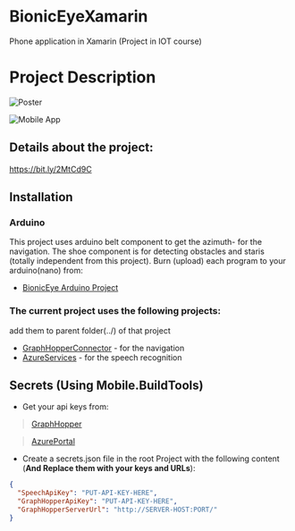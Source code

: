 # BionicEyeXamarin
Phone application in Xamarin (Project in IOT course)

# Project Description
![Poster](https://i.ibb.co/dmBB5S1/poster.png "Poster")

![Mobile App](https://i.ibb.co/PZPWysS/phoneapp-1.png "Mobile app preview")

## Details about the project:
https://bit.ly/2MtCd9C

## Installation

### Arduino
This project uses arduino belt component to get the azimuth- for the navigation.
The shoe component is for detecting obstacles and staris (totally independent from this project).
Burn (upload) each program to your arduino(nano) from:
* [BionicEye Arduino Project](https://github.com/aviadshiber/BionicEyeArduino)

### The current project uses the following projects:
add them to parent folder(../) of that project
* [GraphHopperConnector](https://github.com/aviadshiber/GraphHooperExample/tree/master/GraphHooperConnector) - for the navigation
* [AzureServices](https://github.com/aviadshiber/AzureServices) - for the speech recognition 

## Secrets (Using Mobile.BuildTools)
* Get your api keys from:
> [GraphHopper](https://graphhopper.com/dashboard/#/api-keys)

> [AzurePortal](https://docs.microsoft.com/en-us/azure/cognitive-services/speech/getstarted/getstartedrest)

* Create a secrets.json file in the root Project with the following content (**And Replace them with your keys and URLs**):
``` secrets.json
{
  "SpeechApiKey": "PUT-API-KEY-HERE",
  "GraphHopperApiKey": "PUT-API-KEY-HERE",
  "GraphHopperServerUrl": "http://SERVER-HOST:PORT/"
}
```
